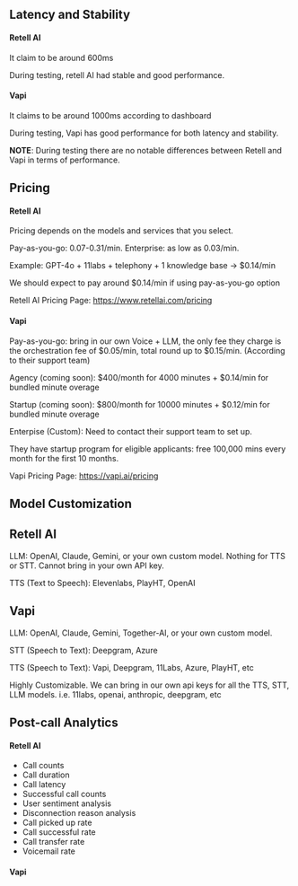 ## Latency and Stability

#### Retell AI

It claim to be around 600ms

During testing, retell AI had stable and good performance.

#### Vapi

It claims to be around 1000ms according to dashboard

During testing, Vapi has good performance for both latency and stability.

**NOTE**: During testing there are no notable differences between Retell and Vapi in terms of performance.

## Pricing

#### Retell AI

Pricing depends on the models and services that you select.

Pay-as-you-go: 0.07-0.31/min. Enterprise: as low as 0.03/min.

Example: GPT-4o + 11labs + telephony + 1 knowledge base -> $0.14/min

We should expect to pay around \$0.14/min if using pay-as-you-go option

Retell AI Pricing Page: https://www.retellai.com/pricing

#### Vapi

Pay-as-you-go: bring in our own Voice + LLM, the only fee they charge is the orchestration fee of \$0.05/min, total round up to \$0.15/min. (According to their support team)

Agency (coming soon): \$400/month for 4000 minutes + \$0.14/min for bundled minute overage

Startup (coming soon): \$800/month for 10000 minutes + \$0.12/min for bundled minute overage

Enterpise (Custom): Need to contact their support team to set up.

They have startup program for eligible applicants: free 100,000 mins every month for the first 10 months.

Vapi Pricing Page: https://vapi.ai/pricing

## Model Customization

## Retell AI

LLM: OpenAI, Claude, Gemini, or your own custom model. Nothing for TTS or STT. Cannot bring in your own API key.

TTS (Text to Speech): Elevenlabs, PlayHT, OpenAI

## Vapi

LLM: OpenAI, Claude, Gemini, Together-AI, or your own custom model.

STT (Speech to Text): Deepgram, Azure

TTS (Speech to Text): Vapi, Deepgram, 11Labs, Azure, PlayHT, etc

Highly Customizable. We can bring in our own api keys for all the TTS, STT, LLM models. i.e. 11labs, openai, anthropic, deepgram, etc

## Post-call Analytics

#### Retell AI

-   Call counts
-   Call duration
-   Call latency
-   Successful call counts
-   User sentiment analysis
-   Disconnection reason analysis
-   Call picked up rate
-   Call successful rate
-   Call transfer rate
-   Voicemail rate

#### Vapi
